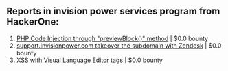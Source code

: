 ## Reports in invision power services program from HackerOne:
1. [PHP Code Injection through "previewBlock()" method](https://hackerone.com/reports/1092574) | $0.0 bounty
2. [support.invisionpower.com takeover the subdomain with Zendesk](https://hackerone.com/reports/1646554) | $0.0 bounty
3. [XSS with Visual Language Editor tags](https://hackerone.com/reports/2031855) | $0.0 bounty